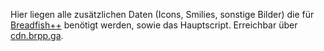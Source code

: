 Hier liegen alle zusätzlichen Daten (Icons, Smilies, sonstige Bilder) die für [Breadfish++](https://github.com/BreadfishPlusPlus/BreadfishPlusPlus) benötigt werden, sowie das Hauptscript. Erreichbar über [cdn.brpp.ga](https://cdn.brpp.ga).